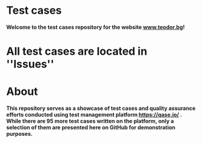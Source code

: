 # **Test cases**

**Welcome to the test cases repository for the website www.teodor.bg!**

# **All test cases are located in ''Issues''**

# **About**

**This repository serves as a showcase of test cases and quality assurance efforts conducted using test management platform https://qase.io/ . While there are 95 more test cases written on the platform, only a selection of them are presented here on GitHub for demonstration purposes.**
